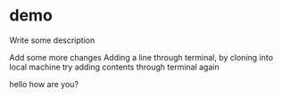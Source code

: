 # demo

Write some description

Add some more changes
Adding a line through terminal, by cloning into local machine
try adding contents through terminal again

hello how are you?
